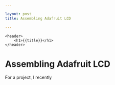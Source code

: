 ```yaml
---

layout: post
title: Assembling Adafruit LCD

---
```

```
<header>
    <h1>{{title}}</h1>
</header>
```
# Assembling Adafruit LCD #

For a project, I recently 

